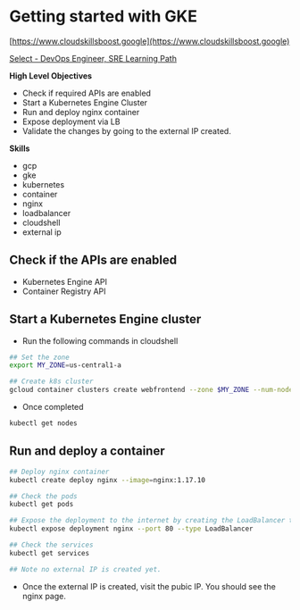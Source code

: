 # Getting started with GKE

[https://www.cloudskillsboost.google](https://www.cloudskillsboost.google)

[Select - DevOps Engineer, SRE Learning Path](https://www.cloudskillsboost.google/paths)

**High Level Objectives**
- Check if required APIs are enabled
- Start a Kubernetes Engine Cluster 
- Run and deploy nginx container
- Expose deployment via LB
- Validate the changes by going to the external IP created.



**Skills**
- gcp
- gke
- kubernetes
- container
- nginx
- loadbalancer
- cloudshell
- external ip


## Check if the APIs are enabled

- Kubernetes Engine API
- Container Registry API

## Start a Kubernetes Engine cluster 

- Run the following commands in cloudshell

```bash
## Set the zone
export MY_ZONE=us-central1-a

## Create k8s cluster
gcloud container clusters create webfrontend --zone $MY_ZONE --num-nodes 2
```

- Once completed

```bash
kubectl get nodes
```

## Run and deploy a container

```bash
## Deploy nginx container
kubectl create deploy nginx --image=nginx:1.17.10

## Check the pods
kubectl get pods

## Expose the deployment to the internet by creating the LoadBalancer type of Service
kubectl expose deployment nginx --port 80 --type LoadBalancer

## Check the services
kubectl get services

## Note no external IP is created yet.
```

- Once the external IP is created, visit the pubic IP. You should see the nginx page.

